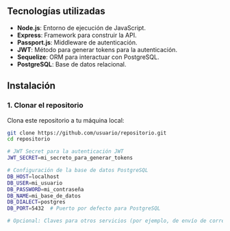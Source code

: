 ## Tecnologías utilizadas

- **Node.js**: Entorno de ejecución de JavaScript.
- **Express**: Framework para construir la API.
- **Passport.js**: Middleware de autenticación.
- **JWT**: Método para generar tokens para la autenticación.
- **Sequelize**: ORM para interactuar con PostgreSQL.
- **PostgreSQL**: Base de datos relacional.

## Instalación

### 1. Clonar el repositorio

Clona este repositorio a tu máquina local:

```bash
git clone https://github.com/usuario/repositorio.git
cd repositorio

# JWT Secret para la autenticación JWT
JWT_SECRET=mi_secreto_para_generar_tokens

# Configuración de la base de datos PostgreSQL
DB_HOST=localhost
DB_USER=mi_usuario
DB_PASSWORD=mi_contraseña
DB_NAME=mi_base_de_datos
DB_DIALECT=postgres
DB_PORT=5432  # Puerto por defecto para PostgreSQL

# Opcional: Claves para otros servicios (por ejemplo, de envío de correos, API de terceros, etc.)
